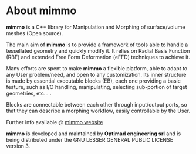 # About mimmo
**mimmo** is a C++ library for Manipulation and Morphing of surface/volume meshes (Open source).

The main aim of **mimmo** is to provide a framework of tools able to handle a tessellated geometry and quickly modify it. 
It relies on Radial Basis Function (RBF) and extended Free Form Deformation (eFFD) techniques to achieve it. 

Many efforts are spent to make **mimmo** a flexible platform, able to adapt to any User problem/need, and open to any customization. Its inner structure 
is made by essential executable blocks (EB), each one providing a basic feature, such as I/O handling, manipulating, selecting 
sub-portion of target geometries, etc... . 

Blocks are connectable between each other through input/output ports, so that they can describe a morphing workflow, easily controllable by the User.

Further info available @ [mimmo website](http://optimad.github.io/mimmo/)
 
**mimmo** is developed and maintained by **Optimad engineering srl** and is being distributed under the GNU LESSER GENERAL PUBLIC LICENSE version 3.
